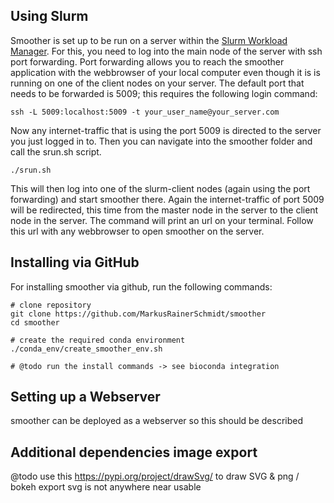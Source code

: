## Using Slurm

Smoother is set up to be run on a server within the [Slurm Workload Manager](https://slurm.schedmd.com/overview.html "Go to the Slurm Webpage").
For this, you need to log into the main node of the server with ssh port forwarding.
Port forwarding allows you to reach the smoother application with the webbrowser of your local computer even though it is is running on one of the client nodes on your server.
The default port that needs to be forwarded is 5009; this requires the following login command:

    ssh -L 5009:localhost:5009 -t your_user_name@your_server.com

Now any internet-traffic that is using the port 5009 is directed to the server you just logged in to. 
Then you can navigate into the smoother folder and call the srun.sh script.

    ./srun.sh

This will then log into one of the slurm-client nodes (again using the port forwarding) and start smoother there.
Again the internet-traffic of port 5009 will be redirected, this time from the master node in the server to the client node in the server.
The command will print an url on your terminal.
Follow this url with any webbrowser to open smoother on the server.


## Installing via GitHub

For installing smoother via github, run the following commands:

    # clone repository
    git clone https://github.com/MarkusRainerSchmidt/smoother
    cd smoother

    # create the required conda environment
    ./conda_env/create_smoother_env.sh

    # @todo run the install commands -> see bioconda integration


## Setting up a Webserver

smoother can be deployed as a webserver so this should be described

## Additional dependencies image export

@todo use this https://pypi.org/project/drawSvg/ to draw SVG & png / bokeh export svg is not anywhere near usable

